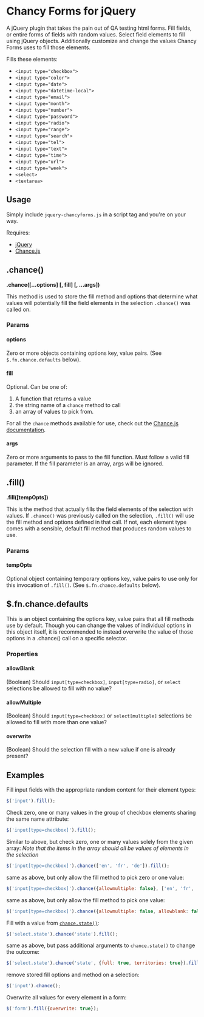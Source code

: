 # Chancy Forms for jQuery

A jQuery plugin that takes the pain out of QA testing html forms. Fill fields, or entire forms of fields with random values.
Select field elements to fill using jQuery objects. Additionally customize and change the values Chancy Forms uses to fill those elements.

Fills these elements:
* `<input type="checkbox">`
* `<input type="color">`
* `<input type="date">`
* `<input type="datetime-local">`
* `<input type="email">`
* `<input type="month">`
* `<input type="number">`
* `<input type="password">`
* `<input type="radio">`
* `<input type="range">`
* `<input type="search">`
* `<input type="tel">`
* `<input type="text">`
* `<input type="time">`
* `<input type="url">`
* `<input type="week">`
* `<select>`
* `<textarea>`

## Usage

Simply include `jquery-chancyforms.js` in a script tag and you're on your way.

Requires:
* [jQuery](http://jquery.com/)
* [Chance.js](http://chancejs.com/)

## .chance()

__.chance([&#8230;options] [, fill] [, &#8230;args])__

This method is used to store the fill method and options that determine what values will potentially fill the field elements in the selection `.chance()` was called on.

### Params

#### options

Zero or more objects containing options key, value pairs. (See `$.fn.chance.defaults` below).

#### fill

Optional. Can be one of:

1. A function that returns a value
2. the string name of a `chance` method to call
3. an array of values to pick from.

For all the `chance` methods available for use, check out the [Chance.js documentation](http://chancejs.com/#basics).

#### args

Zero or more arguments to pass to the fill function. Must follow a valid fill parameter. If the fill parameter is an array, args will be ignored.

## .fill()

__.fill([tempOpts])__

This is the method that actually fills the field elements of the selection with values. If `.chance()` was previously called on the selection, `.fill()` will use the fill method and options defined in that call. If not, each element type comes with a sensible, default fill method that produces random values to use.

### Params

#### tempOpts

Optional object containing temporary options key, value pairs to use only for this invocation of `.fill()`. (See `$.fn.chance.defaults` below).

## $.fn.chance.defaults

This is an object containing the options key, value pairs that all fill methods use by default.
Though you can change the values of individual options in this object itself, it is recommended to instead overwrite the value of those options in a .chance() call on a specific selector.

### Properties

#### allowBlank

(Boolean) Should `input[type=checkbox]`, `input[type=radio]`, or `select` selections be allowed to fill with no value?

#### allowMultiple

(Boolean) Should `input[type=checkbox]` or `select[multiple]` selections be allowed to fill with more than one value?

#### overwrite

(Boolean) Should the selection fill with a new value if one is already present?

## Examples

Fill input fields with the appropriate random content for their element types:

~~~js
$('input').fill();
~~~

Check zero, one or many values in the group of checkbox elements sharing the same name attribute:

~~~js
$('input[type=checkbox]').fill();
~~~

Similar to above, but check zero, one or many values solely from the given array:
_Note that the items in the array should all be values of elements in the selection_

~~~js
$('input[type=checkbox]').chance(['en', 'fr', 'de']).fill();
~~~

same as above, but only allow the fill method to pick zero or one value:

~~~js
$('input[type=checkbox]').chance({allowmultiple: false}, ['en', 'fr', 'de']).fill();
~~~

same as above, but only allow the fill method to pick one value:

~~~js
$('input[type=checkbox]').chance({allowmultiple: false, allowblank: false}, ['en', 'fr', 'de']).fill();
~~~

Fill with a value from [`chance.state()`](http://chancejs.com/#state):

~~~js
$('select.state').chance('state').fill();
~~~

same as above, but pass additional arguments to `chance.state()` to change the outcome:

~~~js
$('select.state').chance('state', {full: true, territories: true}).fill();
~~~

remove stored fill options and method on a selection:

~~~js
$('input').chance();
~~~

Overwrite all values for every element in a form:

~~~js
$('form').fill({overwrite: true});
~~~
